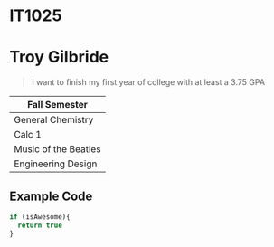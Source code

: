 # IT1025
# Troy Gilbride
> I want to finish my first year of college with at least a 3.75 GPA

Fall Semester |
------------- |
General Chemistry |
Calc 1 |
Music of the Beatles |
Engineering Design |
 
## Example Code
```javascript
if (isAwesome){
  return true
}
```
